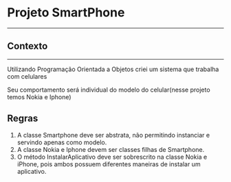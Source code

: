 # Projeto SmartPhone
-----------------------------------------------
## Contexto
-----------------------------------------------
Utilizando Programação Orientada a Objetos criei um sistema que trabalha com celulares

Seu comportamento será individual do modelo do celular(nesse projeto temos Nokia e Iphone)

## Regras 

1. A classe Smartphone deve ser abstrata, não permitindo instanciar e servindo apenas como modelo.
2. A classe Nokia e Iphone devem ser classes filhas de Smartphone.
3. O método InstalarAplicativo deve ser sobrescrito na classe Nokia e iPhone, pois ambos possuem diferentes maneiras de instalar um aplicativo.